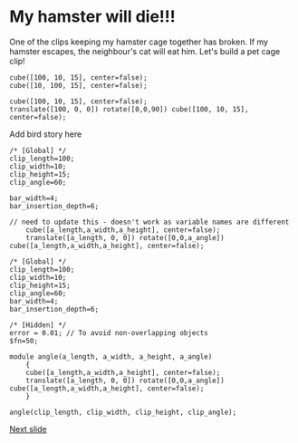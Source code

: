 # My hamster will die!!!

One of the clips keeping my hamster cage together has broken. If my hamster escapes, the neighbour's cat will eat him. 
Let's build a pet cage clip!

~~~
cube([100, 10, 15], center=false);
cube([10, 100, 15], center=false);
~~~

~~~
cube([100, 10, 15], center=false);
translate([100, 0, 0]) rotate([0,0,90]) cube([100, 10, 15], center=false);
~~~

Add bird story here 

~~~
/* [Global] */ 
clip_length=100;
clip_width=10;
clip_height=15;
clip_angle=60;

bar_width=4;
bar_insertion_depth=6;

// need to update this - doesn't work as variable names are different
	cube([a_length,a_width,a_height], center=false);
	translate([a_length, 0, 0]) rotate([0,0,a_angle]) cube([a_length,a_width,a_height], center=false);
~~~


~~~
/* [Global] */ 
clip_length=100;
clip_width=10;
clip_height=15;
clip_angle=60;
bar_width=4;
bar_insertion_depth=6;

/* [Hidden] */ 
error = 0.01; // To avoid non-overlapping objects
$fn=50;

module angle(a_length, a_width, a_height, a_angle)
    {
	cube([a_length,a_width,a_height], center=false);
	translate([a_length, 0, 0]) rotate([0,0,a_angle]) cube([a_length,a_width,a_height], center=false);
    }

angle(clip_length, clip_width, clip_height, clip_angle);
~~~




[Next slide](05-trigonometry.md)
